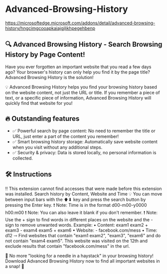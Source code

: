 ﻿# Advanced-Browsing-History
https://microsoftedge.microsoft.com/addons/detail/advanced-browsing-history/hngcimgcooapkaiajgjljkhpegehbenp

## 🔍 Advanced Browsing History - Search Browsing History by Page Content!
Have you ever forgotten an important website that you read a few days ago? Your browser's history can only help you find it by the page title? Advanced Browsing History is the solution!

💡 Advanced Browsing History helps you find your browsing history based on the website content, not just the URL or title. If you remember a piece of text, or a specific piece of information, Advanced Browsing History will quickly find that website for you!

## 🔥 Outstanding features
- ✅ Powerful search by page content: No need to remember the title or URL, just enter a part of the content you remember!
- ✅ Smart browsing history storage: Automatically save website content when you visit without any additional steps.
- ✅ Security & privacy: Data is stored locally, no personal information is collected.

## 🛠 Instructions
‼ This extension cannot find accesses that were made before this extension was installed.
Search history by Content, Website and Time
💡 You can move between input bars with the ⬆⬇ key and press the search button by pressing the Enter key.
❗ Note: Time is in the format d00-m00-y0000 h00:m00
❗ Note: You can also leave it blank if you don't remember.
❗ Note: Use the + sign to find words in different places on the website and the - sign to remove unwanted words.
Example:
• Content: exam1 exam2 + exam3 - exam4 exam5 + exam6
• Website: - facebook.com/mess
• Time: d12
⇾ Find websites that contain "exam1 exam2", "exam3", "exam6" and do not contain "exam4 exam5". This website was visited on the 12th and exclude results that contain "facebook.com/mess" in the url.

🔎 No more "looking for a needle in a haystack" in your browsing history! Download Advanced Browsing History now to find all important websites in a snap! 🚀
